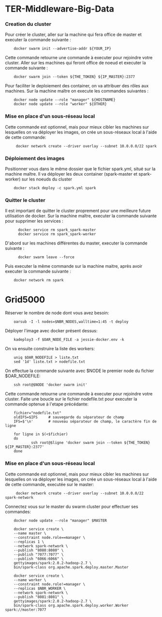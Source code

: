 # TER-Middleware-Big-Data

### Creation du cluster
Pour créer le cluster, aller sur la machine qui fera office de master et executer la commande suivante :

        docker swarm init --advertise-addr ${YOUR_IP}
  
Cette commande retourne une commande à executer pour rejoindre votre cluster. Aller sur les machines qui 
feront office de noeud et executer la commande suivante :

        docker swarm join --token ${THE_TOKEN} ${IP_MASTER}:2377

Pour faciliter le deploiement des container, on va attribuer des rôles aux machines. Sur la machine maître on execute les commandes suivantes :

        docker node update --role "manager" ${HOSTNAME}
        docker node update --role "worker" ${OTHER}

### Mise en place d'un sous-réseau local

Cette commande est optionnel, mais pour mieux cibler les machines sur lesquelles on va déployer les images, on crée un sous-réseaux local
à l'aide de cette commande:

         docker network create --driver overlay --subnet 10.0.0.0/22 spark

### Déploiement des images

Positionner vous dans le même dossier que le fichier spark.yml, situé sur la machine maître. Il va déployer les deux container (spark-master et spark-worker) sur les
noeuds du cluster

        docker stack deploy -c spark.yml spark

### Quitter le cluster

Il est important de quitter le cluster proprement pour une meilleure future utilisation de docker. Sur la machine maître, executer
la commande suivante pour supprimer les services :

          docker service rm spark_spark-master
          docker service rm spark_spark-worker
          
 D'abord sur les machines différentes du master, executer la commande suivante :
 
          docker swarm leave --force
          
          
Puis executer la même commande sur la machine maitre, après avoir executer la commande suivante :

        docker network rm spark
        
        

# Grid5000

Réserver le nombre de node dont vous avez besoin:

        oarsub -I -l nodes=$NBR_NODES,walltime=1:45 -t deploy
        
Déployer l'image avec docker présent dessus:

        kadeploy3 -f $OAR_NODE_FILE -a jessie-docker.env -k
        
On va ensuite construire la liste des workers:

        uniq $OAR_NODEFILE > liste.txt
        sed '1d' liste.txt > nodefile.txt
       
On effectue la commande suivante avec $NODE le premier node du fichier $OAR_NODEFILE:

        ssh root@$NODE 'docker swarm init'
        
Cette commande retourne une commande à executer pour rejoindre votre cluster. Faite une boucle
sur le fichier nodefile.txt pour executer la commande optenue à l'etape précédante:

        fichier="nodefile.txt"
        oldIFS=$IFS     # sauvegarde du séparateur de champ
        IFS=$'\n'       # nouveau séparateur de champ, le caractère fin de ligne

        for ligne in $(<$fichier)
        do
                ssh root@$ligne 'docker swarm join --token ${THE_TOKEN} ${IP_MASTER}:2377'
        done
        
 ### Mise en place d'un sous-réseau local

Cette commande est optionnel, mais pour mieux cibler les machines sur lesquelles on va déployer les images, on crée un sous-réseaux local
à l'aide de cette commande, executée sur le master:

         docker network create --driver overlay --subnet 10.0.0.0/22 spark-network       
        
 Connectez vous sur le master du swarm cluster pour effectuer ses commandes:
 
        docker node update --role "manager" $MASTER
 
        docker service create \
        --name master \
        --constraint node.role==manager \
        --replicas 1 \
        --network spark-network \
        --publish "8080:8080" \
        --publish "7077:7077" \
        --publish "6066:6066" \
        gettyimages/spark:2.0.2-hadoop-2.7 \
        bin/spark-class org.apache.spark.deploy.master.Master
        
        docker service create \
        --name worker \
        --constraint node.role!=manager \
        --replicas $NBR_WORKER \
        --network spark-network \
        --publish "8081:8081" \
        gettyimages/spark:2.0.2-hadoop-2.7 \
        bin/spark-class org.apache.spark.deploy.worker.Worker spark://master:7077
